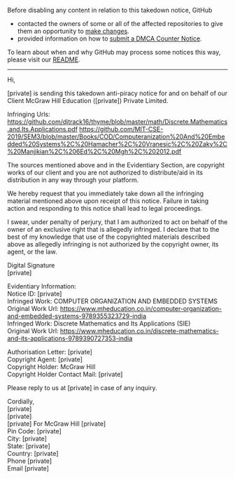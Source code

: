 Before disabling any content in relation to this takedown notice, GitHub
- contacted the owners of some or all of the affected repositories to give them an opportunity to [make changes](https://docs.github.com/en/github/site-policy/dmca-takedown-policy#a-how-does-this-actually-work).
- provided information on how to [submit a DMCA Counter Notice](https://docs.github.com/en/articles/guide-to-submitting-a-dmca-counter-notice).

To learn about when and why GitHub may process some notices this way, please visit our [README](https://github.com/github/dmca/blob/master/README.md#anatomy-of-a-takedown-notice).

---

Hi,

[private] is sending this takedown anti-piracy notice for and on behalf of our Client McGraw Hill Education ([private]) Private Limited.

Infringing Urls:  
https://github.com/djtrack16/thyme/blob/master/math/Discrete.Mathematics.and.Its.Applications.pdf
https://github.com/MIT-CSE-2019/SEM3/blob/master/Books/COD/Computeranization%20And%20Embedded%20Systems%2C%20Hamacher%2C%20Vranesic%2C%20Zaky%2C%20Manjikian%2C%206Ed%2C%20Mgh%2C%202012.pdf

The sources mentioned above and in the Evidentiary Section, are copyright works of our client and you are not authorized to distribute/aid in its distribution in any way through your platform.

We hereby request that you immediately take down all the infringing material mentioned above upon receipt of this notice. Failure in taking action and responding to this notice shall lead to legal proceedings.

I swear, under penalty of perjury, that I am authorized to act on behalf of the owner of an exclusive right that is allegedly infringed. I declare that to the best of my knowledge that use of the copyrighted materials described above as allegedly infringing is not authorized by the copyright owner, its agent, or the law.


Digital Signature  
[private]



Evidentiary Information:  
Notice ID: [private]  
Infringed Work: COMPUTER ORGANIZATION AND EMBEDDED SYSTEMS  
Original Work Url: https://www.mheducation.co.in/computer-organization-and-embedded-systems-9789355323729-india  
Infringed Work: Discrete Mathematics and Its Applications (SIE)  
Original Work Url: https://www.mheducation.co.in/discrete-mathematics-and-its-applications-9789390727353-india

Authorisation Letter: [private]  
Copyright Agent: [private]  
Copyright Holder: McGraw Hill  
Copyright Holder Contact Mail: [private]  

Please reply to us at [private] in case of any inquiry.

Cordially,  
[private]  
[private]  
[private] For McGraw Hill
[private]  
Pin Code: [private]  
City: [private]  
State: [private]  
Country: [private]  
Phone [private]  
Email [private]  
